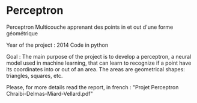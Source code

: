 # Perceptron
Perceptron Multicouche apprenant des points in et out d'une forme géométrique

Year of the project : 2014
Code in python

Goal :
The main purpose of the project is to develop a perceptron, a neural model used in machine learning, 
that can learn to recognize if a point have its coordinates into or out of an area.
The areas are geometrical shapes: triangles, squares, etc.

Please, for more details read the report, in french : "Projet Perceptron Chraibi-Delmas-Miard-Vellard.pdf"
